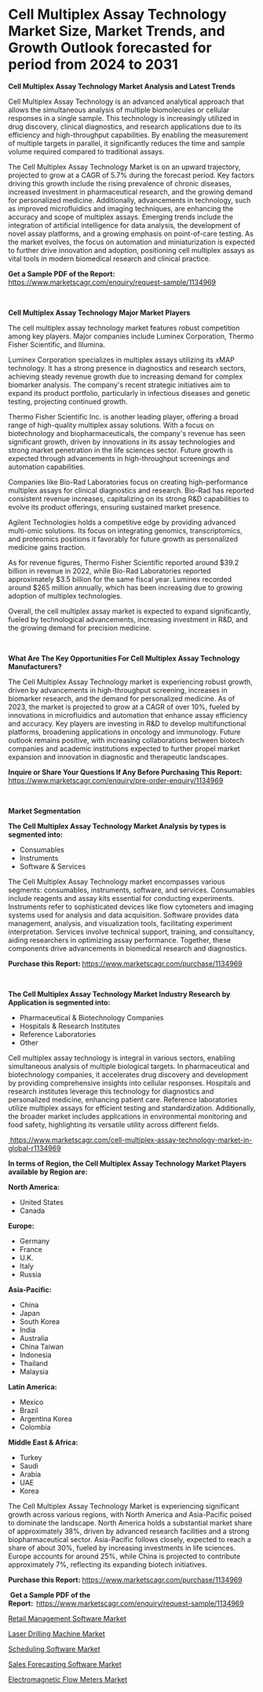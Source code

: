 <p><h1>Cell Multiplex Assay Technology Market Size, Market Trends, and Growth Outlook forecasted for period from 2024 to 2031</h1></p><p><strong>Cell Multiplex Assay Technology Market Analysis and Latest Trends</strong></p>
<p><p>Cell Multiplex Assay Technology is an advanced analytical approach that allows the simultaneous analysis of multiple biomolecules or cellular responses in a single sample. This technology is increasingly utilized in drug discovery, clinical diagnostics, and research applications due to its efficiency and high-throughput capabilities. By enabling the measurement of multiple targets in parallel, it significantly reduces the time and sample volume required compared to traditional assays.</p><p>The Cell Multiplex Assay Technology Market is on an upward trajectory, projected to grow at a CAGR of 5.7% during the forecast period. Key factors driving this growth include the rising prevalence of chronic diseases, increased investment in pharmaceutical research, and the growing demand for personalized medicine. Additionally, advancements in technology, such as improved microfluidics and imaging techniques, are enhancing the accuracy and scope of multiplex assays. Emerging trends include the integration of artificial intelligence for data analysis, the development of novel assay platforms, and a growing emphasis on point-of-care testing. As the market evolves, the focus on automation and miniaturization is expected to further drive innovation and adoption, positioning cell multiplex assays as vital tools in modern biomedical research and clinical practice.</p></p>
<p><strong>Get a Sample PDF of the Report:&nbsp;</strong> <a href="https://www.marketscagr.com/enquiry/request-sample/1134969?utm_campaign=1902&utm_medium=2&utm_source=Github&utm_content=ia&utm_term=20122024&utm_id=cell-multiplex-assay-technology">https://www.marketscagr.com/enquiry/request-sample/1134969</a></p>
<p>&nbsp;</p>
<p><strong>Cell Multiplex Assay Technology Major Market Players</strong></p>
<p><p>The cell multiplex assay technology market features robust competition among key players. Major companies include Luminex Corporation, Thermo Fisher Scientific, and Illumina. </p><p>Luminex Corporation specializes in multiplex assays utilizing its xMAP technology. It has a strong presence in diagnostics and research sectors, achieving steady revenue growth due to increasing demand for complex biomarker analysis. The company's recent strategic initiatives aim to expand its product portfolio, particularly in infectious diseases and genetic testing, projecting continued growth.</p><p>Thermo Fisher Scientific Inc. is another leading player, offering a broad range of high-quality multiplex assay solutions. With a focus on biotechnology and biopharmaceuticals, the company's revenue has seen significant growth, driven by innovations in its assay technologies and strong market penetration in the life sciences sector. Future growth is expected through advancements in high-throughput screenings and automation capabilities.</p><p>Companies like Bio-Rad Laboratories focus on creating high-performance multiplex assays for clinical diagnostics and research. Bio-Rad has reported consistent revenue increases, capitalizing on its strong R&D capabilities to evolve its product offerings, ensuring sustained market presence.</p><p>Agilent Technologies holds a competitive edge by providing advanced multi-omic solutions. Its focus on integrating genomics, transcriptomics, and proteomics positions it favorably for future growth as personalized medicine gains traction.</p><p>As for revenue figures, Thermo Fisher Scientific reported around $39.2 billion in revenue in 2022, while Bio-Rad Laboratories reported approximately $3.5 billion for the same fiscal year. Luminex recorded around $265 million annually, which has been increasing due to growing adoption of multiplex technologies.</p><p>Overall, the cell multiplex assay market is expected to expand significantly, fueled by technological advancements, increasing investment in R&D, and the growing demand for precision medicine.</p></p>
<p>&nbsp;</p>
<p><strong>What Are The Key Opportunities For Cell Multiplex Assay Technology Manufacturers?</strong></p>
<p><p>The Cell Multiplex Assay Technology market is experiencing robust growth, driven by advancements in high-throughput screening, increases in biomarker research, and the demand for personalized medicine. As of 2023, the market is projected to grow at a CAGR of over 10%, fueled by innovations in microfluidics and automation that enhance assay efficiency and accuracy. Key players are investing in R&D to develop multifunctional platforms, broadening applications in oncology and immunology. Future outlook remains positive, with increasing collaborations between biotech companies and academic institutions expected to further propel market expansion and innovation in diagnostic and therapeutic landscapes.</p></p>
<p><strong>Inquire or Share Your Questions If Any Before Purchasing This Report:</strong> <a href="https://www.marketscagr.com/enquiry/pre-order-enquiry/1134969?utm_campaign=1902&utm_medium=2&utm_source=Github&utm_content=ia&utm_term=20122024&utm_id=cell-multiplex-assay-technology">https://www.marketscagr.com/enquiry/pre-order-enquiry/1134969</a></p>
<p>&nbsp;</p>
<p><strong>Market Segmentation</strong></p>
<p><strong>The Cell Multiplex Assay Technology Market Analysis by types is segmented into:</strong></p>
<p><ul><li>Consumables</li><li>Instruments</li><li>Software & Services</li></ul></p>
<p><p>The Cell Multiplex Assay Technology market encompasses various segments: consumables, instruments, software, and services. Consumables include reagents and assay kits essential for conducting experiments. Instruments refer to sophisticated devices like flow cytometers and imaging systems used for analysis and data acquisition. Software provides data management, analysis, and visualization tools, facilitating experiment interpretation. Services involve technical support, training, and consultancy, aiding researchers in optimizing assay performance. Together, these components drive advancements in biomedical research and diagnostics.</p></p>
<p><strong>Purchase this Report:&nbsp;</strong><a href="https://www.marketscagr.com/purchase/1134969?utm_campaign=1902&utm_medium=2&utm_source=Github&utm_content=ia&utm_term=20122024&utm_id=cell-multiplex-assay-technology">https://www.marketscagr.com/purchase/1134969</a></p>
<p>&nbsp;</p>
<p><strong>The Cell Multiplex Assay Technology Market Industry Research by Application is segmented into:</strong></p>
<p><ul><li>Pharmaceutical & Biotechnology Companies</li><li>Hospitals & Research Institutes</li><li>Reference Laboratories</li><li>Other</li></ul></p>
<p><p>Cell multiplex assay technology is integral in various sectors, enabling simultaneous analysis of multiple biological targets. In pharmaceutical and biotechnology companies, it accelerates drug discovery and development by providing comprehensive insights into cellular responses. Hospitals and research institutes leverage this technology for diagnostics and personalized medicine, enhancing patient care. Reference laboratories utilize multiplex assays for efficient testing and standardization. Additionally, the broader market includes applications in environmental monitoring and food safety, highlighting its versatile utility across different fields.</p></p>
<p><a href="https://www.marketscagr.com/cell-multiplex-assay-technology-market-in-global-r1134969?utm_campaign=1902&utm_medium=2&utm_source=Github&utm_content=ia&utm_term=20122024&utm_id=cell-multiplex-assay-technology">&nbsp;https://www.marketscagr.com/cell-multiplex-assay-technology-market-in-global-r1134969</a></p>
<p><strong>In terms of Region, the Cell Multiplex Assay Technology Market Players available by Region are:</strong></p>
<p>
    <p> <strong> North America: </strong>
        <ul>
            <li>United States</li>
            <li>Canada</li>
        </ul>
        </p> 
    <p> <strong> Europe: </strong>
        <ul>
            <li>Germany</li>
            <li>France</li>
            <li>U.K.</li>
            <li>Italy</li>
            <li>Russia</li>
        </ul>
        </p> 
    <p> <strong> Asia-Pacific: </strong>
        <ul>
            <li>China</li>
            <li>Japan</li>
            <li>South Korea</li>
            <li>India</li>
            <li>Australia</li>
            <li>China Taiwan</li>
            <li>Indonesia</li>
            <li>Thailand</li>
            <li>Malaysia</li>
        </ul>
        </p> 
    <p> <strong> Latin America: </strong>
        <ul>
            <li>Mexico</li>
            <li>Brazil</li>
            <li>Argentina Korea</li>
            <li>Colombia</li>
        </ul>
        </p> 
    <p> <strong> Middle East & Africa: </strong>
        <ul>
            <li>Turkey</li>
            <li>Saudi</li>
            <li>Arabia</li>
            <li>UAE</li>
            <li>Korea</li>
        </ul>
    </p>
    </p>
<p><p>The Cell Multiplex Assay Technology Market is experiencing significant growth across various regions, with North America and Asia-Pacific poised to dominate the landscape. North America holds a substantial market share of approximately 38%, driven by advanced research facilities and a strong biopharmaceutical sector. Asia-Pacific follows closely, expected to reach a share of about 30%, fueled by increasing investments in life sciences. Europe accounts for around 25%, while China is projected to contribute approximately 7%, reflecting its expanding biotech initiatives.</p></p>
<p><strong>Purchase this Report: </strong><a href="https://www.marketscagr.com/purchase/1134969?utm_campaign=1902&utm_medium=2&utm_source=Github&utm_content=ia&utm_term=20122024&utm_id=cell-multiplex-assay-technology">https://www.marketscagr.com/purchase/1134969</a></p>
<p>&nbsp;<strong>Get a Sample PDF of the Report:&nbsp;&nbsp;</strong><a href="https://www.marketscagr.com/enquiry/request-sample/1134969?utm_campaign=1902&utm_medium=2&utm_source=Github&utm_content=ia&utm_term=20122024&utm_id=cell-multiplex-assay-technology">https://www.marketscagr.com/enquiry/request-sample/1134969</a></p>
<p><strong></strong></p>
<p><p><a href="https://www.linkedin.com/pulse/in-depth-retail-management-software-market-study-2024-2031-5rn0f?utm_campaign=1902&utm_medium=2&utm_source=Github&utm_content=ia&utm_term=20122024&utm_id=cell-multiplex-assay-technology">Retail Management Software Market</a></p><p><a href="https://www.linkedin.com/pulse/laser-drilling-machine-market-size-expanding-cagr-102-period-uthzf?utm_campaign=1902&utm_medium=2&utm_source=Github&utm_content=ia&utm_term=20122024&utm_id=cell-multiplex-assay-technology">Laser Drilling Machine Market</a></p><p><a href="https://www.linkedin.com/pulse/market-revenue-forecast-scheduling-software-industry-cagr-sos3f?utm_campaign=1902&utm_medium=2&utm_source=Github&utm_content=ia&utm_term=20122024&utm_id=cell-multiplex-assay-technology">Scheduling Software Market</a></p><p><a href="https://www.linkedin.com/pulse/growth-opportunities-sales-forecasting-software-market-industry-kslcf?utm_campaign=1902&utm_medium=2&utm_source=Github&utm_content=ia&utm_term=20122024&utm_id=cell-multiplex-assay-technology">Sales Forecasting Software Market</a></p><p><a href="https://www.linkedin.com/pulse/global-electromagnetic-flow-meters-market-outlook-growth-8et2e?utm_campaign=1902&utm_medium=2&utm_source=Github&utm_content=ia&utm_term=20122024&utm_id=cell-multiplex-assay-technology">Electromagnetic Flow Meters Market</a></p></p>